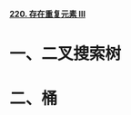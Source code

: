 #### [220. 存在重复元素 III](https://leetcode-cn.com/problems/contains-duplicate-iii/)

# 一、二叉搜索树

# 二、桶

